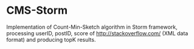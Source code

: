 # CMS-Storm
Implementation of Count-Min-Sketch algorithm in Storm framework, 
processing userID, postID, score of http://stackoverflow.com/ (XML data format) and producing topK results.
